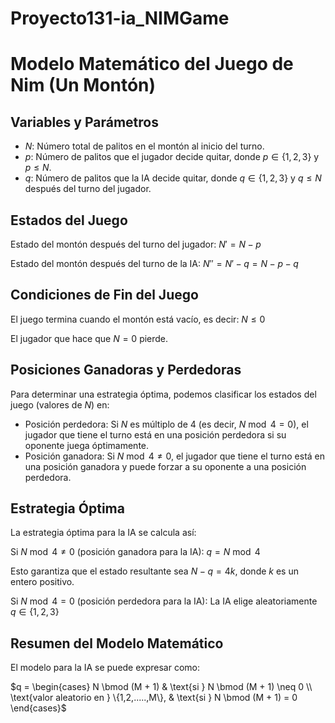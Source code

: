 # Proyecto131-ia_NIMGame

# Modelo Matemático del Juego de Nim (Un Montón)

## Variables y Parámetros
- $N$: Número total de palitos en el montón al inicio del turno.
- $p$: Número de palitos que el jugador decide quitar, donde $p \in \{1,2,3\}$ y $p \leq N$.
- $q$: Número de palitos que la IA decide quitar, donde $q \in \{1,2,3\}$ y $q \leq N$ después del turno del jugador.

## Estados del Juego
Estado del montón después del turno del jugador:
$N' = N - p$

Estado del montón después del turno de la IA:
$N'' = N' - q = N - p - q$

## Condiciones de Fin del Juego
El juego termina cuando el montón está vacío, es decir:
$N \leq 0$

El jugador que hace que $N = 0$ pierde.

## Posiciones Ganadoras y Perdedoras
Para determinar una estrategia óptima, podemos clasificar los estados del juego (valores de $N$) en:

- Posición perdedora: Si $N$ es múltiplo de 4 (es decir, $N \bmod 4 = 0$), el jugador que tiene el turno está en una posición perdedora si su oponente juega óptimamente.
- Posición ganadora: Si $N \bmod 4 \neq 0$, el jugador que tiene el turno está en una posición ganadora y puede forzar a su oponente a una posición perdedora.

## Estrategia Óptima
La estrategia óptima para la IA se calcula así:

Si $N \bmod 4 \neq 0$ (posición ganadora para la IA):
$q = N \bmod 4$

Esto garantiza que el estado resultante sea $N - q = 4k$, donde $k$ es un entero positivo.

Si $N \bmod 4 = 0$ (posición perdedora para la IA):
La IA elige aleatoriamente $q \in \{1,2,3\}$

## Resumen del Modelo Matemático
El modelo para la IA se puede expresar como:

$q = \begin{cases} N \bmod (M + 1) & \text{si } N \bmod (M + 1) \neq 0 \\ \text{valor aleatorio en } \{1,2,.....,M\}, & \text{si } N \bmod (M + 1) = 0 \end{cases}$

